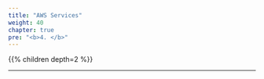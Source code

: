 ```yaml
---
title: "AWS Services"
weight: 40
chapter: true
pre: "<b>4. </b>"
---
```



{{% children depth=2 %}}

---
